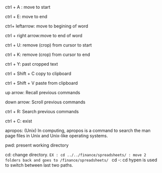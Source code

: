 

ctrl + A :		move to start 

ctrl + E:     move to end

ctrl+ leftarrow:	move to begining of word

ctrl + right arrow:move to end of word


ctrl + U:		remove (crop) from cursor to start

ctrl + K:		remove (crop) from cursor to end

ctrl + Y: 		past cropped text

ctrl + Shift + C    copy to clipboard

ctrl + Shift + V	paste from clipboard

up arrow:		Recall previous commands

down arrow:	Scroll previous commands

ctrl + R:		Search previous commands

ctrl + C:		exist

apropos:  (Unix) In computing, apropos is a command to search the man page files in Unix and Unix-like operating systems. 


pwd: present working directory

cd: change directory. 
	```
	EX : cd ../../finance/spreadsheets/ : move 2 folders back and goes to /finance/spreadsheets/ 
	```
cd -: cd hypen is used to switch between last two paths.

